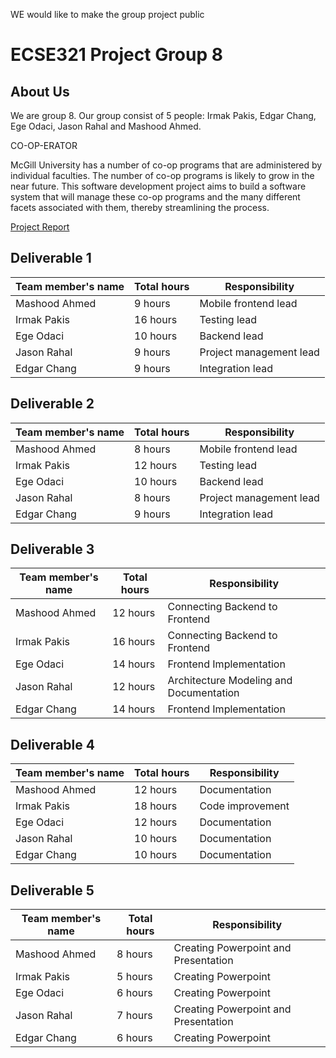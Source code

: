 WE would like to make the group project public

# ECSE321 Project Group 8
## About Us
We are group 8. Our group consist of 5 people: Irmak Pakis, Edgar Chang, Ege Odaci, Jason Rahal and Mashood Ahmed. 

CO-OP-ERATOR

McGill University has a number of co-op programs that are administered by individual faculties. The number of co-op programs is likely to grow in the near future. This software development project aims to build a software system that will manage these co-op programs and the many different facets associated with them, thereby streamlining the process. 

[Project Report](https://github.com/McGill-ECSE321-Winter2019/ecse321-group-project-08/wiki/Project-Report)

## Deliverable 1

|Team member's name|Total hours|Responsibility         |
|------------------|-----------|-----------------------|
|Mashood Ahmed     |  9 hours  |Mobile frontend lead   |
|Irmak Pakis       |  16 hours |Testing lead           |
|Ege Odaci         |  10 hours |Backend lead           |
|Jason Rahal       |  9 hours  |Project management lead|
|Edgar Chang       |  9 hours  |Integration lead       |

## Deliverable 2

|Team member's name|Total hours|Responsibility         |
|------------------|-----------|-----------------------|
|Mashood Ahmed     |  8 hours  |Mobile frontend lead   |
|Irmak Pakis       |  12 hours |Testing lead           |
|Ege Odaci         |  10 hours |Backend lead           |
|Jason Rahal       |  8 hours  |Project management lead|
|Edgar Chang       |  9 hours  |Integration lead       |
## Deliverable 3

|Team member's name|Total hours|Responsibility         |
|------------------|-----------|-----------------------|
|Mashood Ahmed     |  12 hours  |Connecting Backend to Frontend           |
|Irmak Pakis       |  16 hours |Connecting Backend to Frontend            |
|Ege Odaci         |  14 hours |Frontend Implementation                   |
|Jason Rahal       |  12 hours  |Architecture Modeling and Documentation                  |
|Edgar Chang       |  14 hours  |Frontend Implementation  |

## Deliverable 4

|Team member's name|Total hours|Responsibility         |
|------------------|-----------|-----------------------|
|Mashood Ahmed     | 12  hours  |      Documentation    |
|Irmak Pakis       | 18 hours |Code improvement           |
|Ege Odaci         | 12  hours |Documentation                 |
|Jason Rahal       | 10  hours  |Documentation              |
|Edgar Chang       | 10  hours  |Documentation  |

## Deliverable 5

|Team member's name|Total hours|Responsibility         |
|------------------|-----------|-----------------------|
|Mashood Ahmed     | 8  hours  |Creating Powerpoint and Presentation          |
|Irmak Pakis       | 5  hours |Creating Powerpoint           |
|Ege Odaci         | 6  hours |Creating Powerpoint                    |
|Jason Rahal       | 7  hours  |Creating Powerpoint and Presentation                  |
|Edgar Chang       | 6  hours  |Creating Powerpoint  |
